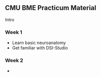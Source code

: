 ## CMU BME Practicum Material 

Intro

### Week 1
- Learn basic neuroanatomy
- Get familiar with DSI-Studio

### Week 2
- 